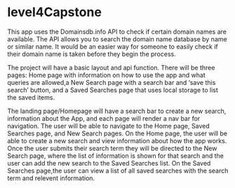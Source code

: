 # level4Capstone

This app uses the Domainsdb.info API to check if certain domain names are available. The API allows you to search the domain name database by name or similar name. It would be an easier way for someone to easily check if their domain name is taken before they begin the process. 


The project will have a basic layout and api function. There will be three pages: Home page with information on how to use the app and what queries are allowed,a New Search page with a search bar and ‘save this search’ button, and a Saved Searches page that uses local storage to list the saved items. 


The landing page/Homepage will have a search bar to create a new search, information about the App, and each page will render a nav bar for navigation.
The user will be able to navigate to the Home page, Saved Searches page, and New Search pages.
On the Home page, the user will be able to create a new search and view information about how the app works.
Once the user submits their search term they will be directed to the New Search page, where the list of information is shown for that search and the user can add the new search to the Saved Searches list.
On the Saved Searches page,the user can view a list of all saved searches with the search term and relevent information.









